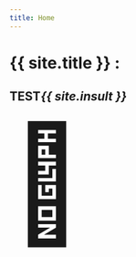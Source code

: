 ```yaml
---
title: Home
---
```


<h1>{{ site.title }} :</h1>
<p>
<h2>TEST<i>{{ site.insult }}</i></h2>

<span style='font-size:200px;'>&#128586;</span>
